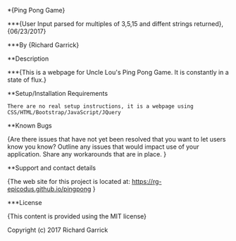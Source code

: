 *{Ping Pong Game}

***{User Input parsed for multiples of 3,5,15 and diffent strings returned}, {06/23/2017}

***By {Richard Garrick}

**Description

***{This is a webpage for Uncle Lou's Ping Pong Game. It is constantly in a state of flux.}

**Setup/Installation Requirements

    There are no real setup instructions, it is a webpage using CSS/HTML/Bootstrap/JavaScript/JQuery

**Known Bugs

{Are there issues that have not yet been resolved that you want to let users know you know? Outline any issues that would impact use of your application. Share any workarounds that are in place. }

**Support and contact details

{The web site for this project is located at: https://rg-epicodus.github.io/pingpong }

***License

{This content is provided using the MIT license}

Copyright (c) 2017 Richard Garrick
